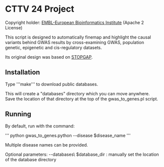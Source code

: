 CTTV 24 Project
===============

Copyright holder: [EMBL-European Bioinformatics Institute](http://www.ebi.ac.uk) (Apache 2 License)

This script is designed to automatically finemap and highlight the causal variants behind GWAS results by cross-examining GWAS, population genetic, epigenetic and cis-regulatory datasets.

Its original design was based on [STOPGAP](). 

Installation
------------

Type '''make''' to download public databases.

This will create a "databases" directory which you can move anywhere. Save the location of that directory at the top of the gwas_to_genes.pl script. 

Running
-------

By default, run with the command: 

'''
python gwas_to_genes.python --disease $disease_name
'''

Multiple disease names can be provided.

Optional parameters:
--databases\ $database_dir : manually set the location of the database directory
